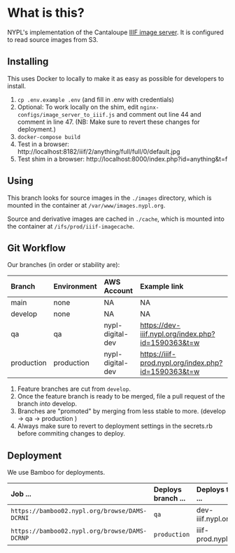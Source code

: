 # What is this?

NYPL's implementation of the Cantaloupe [IIIF image server](https://medusa-project.github.io/cantaloupe/).
It is configured to read source images from S3.

## Installing

This uses Docker to locally to make it as easy as possible for developers to install.

1.  `cp .env.example .env` (and fill in .env with credentials)
2.  Optional: To work locally on the shim, edit `nginx-configs/image_server_to_iiif.js` and comment out line 44 and comment in line 47. (NB: Make sure to revert these changes for deployment.)
3.  `docker-compose build`
4.  Test in a browser: http://localhost:8182/iiif/2/anything/full/full/0/default.jpg
5.  Test shim in a browser: http://localhost:8000/index.php?id=anything&t=f

## Using

This branch looks for source images in the `./images` directory, which is mounted in the container at `/var/www/images.nypl.org`.

Source and derivative images are cached in `./cache`, which is mounted into the container at `/ifs/prod/iiif-imagecache`.

## Git Workflow

Our branches (in order or stability are):

| Branch     | Environment | AWS Account      | Example link                                         |  
|:-----------|:------------|:-----------------|:-----------------------------------------------------|
| main       | none        | NA               | NA                                                   |
| develop    | none        | NA               | NA                                                   |
| qa         | qa          | nypl-digital-dev | https://dev-iiif.nypl.org/index.php?id=1590363&t=w   |
| production | production  | nypl-digital-dev | https://iiif-prod.nypl.org/index.php?id=1590363&t=w  |

1. Feature branches are cut from `develop`.
2. Once the feature branch is ready to be merged, file a pull request of the branch _into_ develop.
3. Branches are "promoted" by merging from less stable to more. (develop -> qa -> production )
4. Always make sure to revert to deployment settings in the secrets.rb before commiting changes to deploy. 

## Deployment

We use Bamboo for deployments. 

| Job ...                                             | Deploys branch ... | Deploys to ...     |
|:----------------------------------------------------|:-------------------|:-------------------|
| `https://bamboo02.nypl.org/browse/DAMS-DCRNI`       | `qa`               | dev-iiif.nypl.org  |
| `https://bamboo02.nypl.org/browse/DAMS-DCRNP`       | `production`       | iiif-prod.nypl.org |
